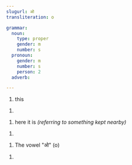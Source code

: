 ```yaml
---
slugurl: ओ
transliteration: o

grammar:
  noun:
    type: proper
    gender: m
    number: s
  pronoun: 
    gender: m
    number: s
    person: 2
  adverb: 

---
```


<word-pos pos="pronoun">

<word-meanings>

1. this

</word-meanings>

<word-examples>

1. <word-eg>
    <template #mwr><b>ओ</b> ले, खाई ले।</template>
    <template #mwrlatn><b>O</b> le, khaai le.</template>
    <template #en>Take <b>this</b> and eat it.</template>
    </word-eg>

</word-examples>

</word-pos>

<word-pos pos="adverb">

<word-meanings>

1. here it is <i>(referring to something kept nearby)</i> 

</word-meanings>

<word-examples>

1. <word-eg>
    <template #mwr><b>ओ</b> पड्यो कटोरो; अटणे-वटणे ढूँढवा री जरूरत ही कोनी।</template>
    <template #mwrlatn><b>O</b> padyo katoro; atne-vatne dhoondhva ri jarurat hi koni. </template>
    <template #en><b>Here is</b> the bowl; there's no need to search here and there.</template>
    </word-eg>

</word-examples>

</word-pos>

<word-pos pos="noun">

<word-meanings>

1. The vowel "ओ" (o)

</word-meanings>

<word-examples>

1. <word-eg>
    <template #mwr>मारवाड़ी वर्णमाळा में <b>ओ</b> रा कडे 'औ' आवे।</template>
    <template #mwrlatn>Marwari varnamala mein  <b>ओ (o)</b> ra kade au aave.</template>
    <template #en>In Marwari alphabet, after <b>ओ (o)</b>, comes औ (au).</template>
    </word-eg>

</word-examples>

</word-pos>